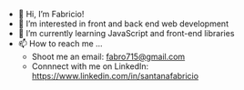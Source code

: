 - 👋 Hi, I’m Fabricio!
- 👀 I’m interested in front and back end web development
- 🌱 I’m currently learning JavaScript and front-end libraries
- 📫 How to reach me ... 
  - Shoot me an email: fabro715@gmail.com 
  - Connnect with me on LinkedIn: https://www.linkedin.com/in/santanafabricio

<!---
fabsantana/fabsantana is a ✨ special ✨ repository because its `README.md` (this file) appears on your GitHub profile.
You can click the Preview link to take a look at your changes.
--->
